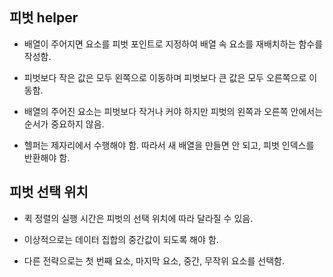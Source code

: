 ## 피벗 helper



- 배열이 주어지면 요소를 피벗 포인트로 지정하여 배열 속 요소를 재배치하는 함수를 작성함.

- 피벗보다 작은 값은 모두 왼쪽으로 이동하며 피벗보다 큰 값은 모두 오른쪽으로 이동함.

- 배열의 주어진 요소는 피벗보다 작거나 커야 하지만 피벗의 왼쪽과 오른쪽 안에서는 순서가 중요하지 않음.

- 헬퍼는 제자리에서 수행해야 함. 따라서 새 배열을 만들면 안 되고, 피벗 인덱스를 반환해야 함.

## 피벗 선택 위치

- 퀵 정렬의 실행 시간은 피벗의 선택 위치에 따라 달라질 수 있음.

- 이상적으로는 데이터 집합의 중간값이 되도록 해야 함.

- 다른 전략으로는 첫 번째 요소, 마지막 요소, 중간, 무작위 요소를 선택함.